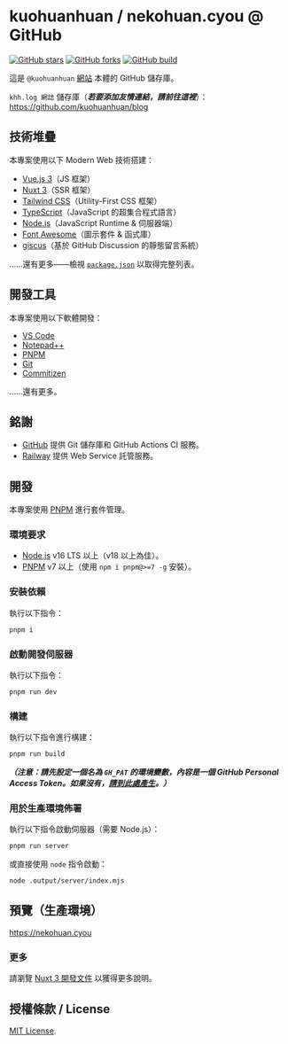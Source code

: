 # kuohuanhuan / nekohuan.cyou @ GitHub

[![GitHub stars](https://img.shields.io/github/stars/kuohuanhuan/nekohuan.cyou?style=for-the-badge)](https://github.com/kuohuanhuan/nekohuan.cyou/stargazers)
[![GitHub forks](https://img.shields.io/github/forks/kuohuanhuan/nekohuan.cyou?style=for-the-badge)](https://github.com/kuohuanhuan/nekohuan.cyou/fork)
[![GitHub build](https://img.shields.io/github/actions/workflow/status/kuohuanhuan/nekohuan.cyou/build-test.yml?style=for-the-badge)](https://github.com/kuohuanhuan/nekohuan.cyou/actions)

這是 `@kuohuanhuan` [網站](https://nekohuan.cyou) 本體的 GitHub 儲存庫。

`khh.log 網誌` 儲存庫（_**若要添加友情連結，請前往這裡**_）：https://github.com/kuohuanhuan/blog

## 技術堆疊

本專案使用以下 Modern Web 技術搭建：

- [Vue.js 3](https://v3.vuejs.org)（JS 框架）
- [Nuxt 3](https://nuxt.com)（SSR 框架）
- [Tailwind CSS](https://tailwindcss.com)（Utility-First CSS 框架）
- [TypeScript](https://www.typescriptlang.org)（JavaScript 的超集合程式語言）
- [Node.js](https://nodejs.org/en)（JavaScript Runtime & 伺服器端）
- [Font Awesome](https://fontawesome.com)（圖示套件 & 函式庫）
- [giscus](https://giscus.app)（基於 GitHub Discussion 的靜態留言系統）

……還有更多——檢視 [`package.json`](https://github.com/kuohuanhuan/nekohuan.cyou/blob/master/package.json) 以取得完整列表。

## 開發工具

本專案使用以下軟體開發：

- [VS Code](https://code.visualstudio.com)
- [Notepad++](https://notepad-plus-plus.org)
- [PNPM](https://pnpm.io)
- [Git](https://git-scm.com)
- [Commitizen](https://commitizen.github.io/cz-cli)

……還有更多。

## 銘謝

- [GitHub](https://github.com) 提供 Git 儲存庫和 GitHub Actions CI 服務。
- [Railway](https://railway.app) 提供 Web Service 託管服務。

## 開發

本專案使用 [PNPM](https://pnpm.io) 進行套件管理。

### 環境要求

- [Node.js](https://nodejs.org/en) v16 LTS 以上（v18 以上為佳）。
- [PNPM](https://pnpm.io) v7 以上（使用 `npm i pnpm@>=7 -g` 安裝）。

### 安裝依賴

執行以下指令：

```bash
pnpm i
```

### 啟動開發伺服器

執行以下指令：

```bash
pnpm run dev
```

### 構建

執行以下指令進行構建：

```bash
pnpm run build
```

_**（注意：請先設定一個名為 `GH_PAT` 的環境變數，內容是一個 GitHub Personal Access Token。如果沒有，[請到此處產生](https://github.com/settings/tokens)。）**_

### 用於生產環境佈署

執行以下指令啟動伺服器（需要 Node.js）：

```bash
pnpm run server
```

或直接使用 `node` 指令啟動：

```bash
node .output/server/index.mjs
```

## 預覽（生產環境）

<https://nekohuan.cyou>

### 更多

請瀏覽 [Nuxt 3 開發文件](https://nuxt.com/docs) 以獲得更多說明。

## 授權條款 / License

[MIT License](https://github.com/kuohuanhuan/nekohuan.cyou/blob/master/LICENSE).
